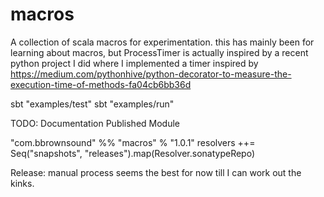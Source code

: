 # macros
A collection of scala macros for experimentation. this has mainly been for learning about macros, but ProcessTimer
is actually inspired by a recent python project I did where I implemented a timer inspired by
https://medium.com/pythonhive/python-decorator-to-measure-the-execution-time-of-methods-fa04cb6bb36d

sbt "examples/test"
sbt "examples/run"

TODO:
Documentation
Published Module

"com.bbrownsound" %% "macros" % "1.0.1"
resolvers ++= Seq("snapshots", "releases").map(Resolver.sonatypeRepo)

Release:
manual process seems the best for now till I can work out the kinks.